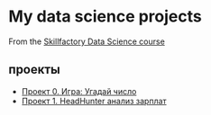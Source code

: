 # My data science projects
From the [Skillfactory Data Science course](https://skillfactory.ru/data-scientist
)


## проекты
* [Проект 0. Игра: Угадай число](https://github.com/yogiki/LernProject_SF/blob/master/SF_Exam_2/Baseline_ipynb_.ipynb)
* [Проект 1. HeadHunter анализ зарплат](https://github.com/yogiki/LernProject_SF/blob/master/HeadeHunter_Project/hh_project.ipynb)
